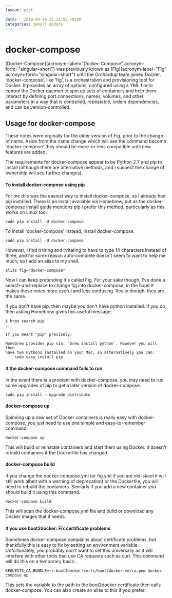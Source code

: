 ```yaml
---
layout: post

date:   2018-09-19 22:25:52 +0100
categories: jekyll update
---
```

docker-compose
==============

[Docker-Compose]{acronym-label="Docker-Compose"
acronym-form="singular+short"} was previously known as
[Fig]{acronym-label="Fig" acronym-form="singular+short"} until the
Orchardup team joined Docker. 'docker-compose', like 'fig', is a
orchestration and provisioning tool for Docker. It provides an array of
options, configured using a YML file to control the Docker daemon to
spin up sets of containers and help them interact by defining port
connections, names, volumes, and other parameters in a way that is
controlled, repeatable, orders dependencies, and can be
version-controlled.

Usage for docker-compose
------------------------

These notes were orginally for the older version of Fig, prior to the
change of name. Aside from the name change which will see the command
become 'docker-compose' they should be more-or-less compatible until new
features are added.

The requirements for docker-compose appear to be Python 2.7 and pip to
install (although there are alternative methods, and I suspect the
change of ownership will see further changes).

#### To install docker-compose using pip

For me this was the easiest way to install docker-compose, as I already
had pip installed. There is an install available via Homebrew, but as
the docker-compose install guide mentions pip I prefer this method,
particularly as this works on Linux too.

    sudo pip install -U docker-compose 

To install 'docker-compose' instead, install docker-compose.

    sudo pip install -U docker-compose 

However, I find it tiring and irritating to have to type 14 characters
instead of three, and for some reason auto-complete doesn't seem to want
to help me much, so I add an alias to my shell.

    alias fig="docker-compose" 

Now I can keep pretending it's called Fig. For your sake though, I've
done a search-and-replace to change fig into docker-compose, in the hope
it makes these notes more useful and less confusing. Really though, they
are the same.

If you don't have pip, then maybe you don't have python installed. If
you do, then asking Homebrew gives this useful message:

    $ brew search pip
    ...

    If you meant "pip" precisely:

    Homebrew provides pip via: `brew install python`. However you will then
    have two Pythons installed on your Mac, so alternatively you can:
        sudo easy_install pip

#### If the docker-compose command fails to run

In the event there is a problem with docker-compose, you may need to run
some upgrades of pip to get a later version of docker-compose.

    sudo pip install --upgrade distribute 

#### docker-compose up

Spinning up a new set of Docker containers is really easy with
docker-compose, you just need to use one simple and easy-to-remember
command:

    docker-compose up

This will build or reinstate containers and start them using Docker. It
doesn't rebuild containers if the Dockerfile has changed.

#### docker-compose build

If you change the docker-compose.yml (or fig.yml if you are old-skool it
will still work albeit with a warning of deprecation) or the Dockerfile,
you will need to rebuild the containers. Similarly if you add a new
container you should build it using this command.

    docker-compose build

This will scan the docker-compose.yml file and build or download any
Docker images that it needs.

#### If you use boot2docker: Fix certificate problems

Sometimes docker-compose complains about certificate problems, but
thankfully this is easy to fix by setting an environment variable.
Unfortunately, you probably don't want to set this universally as it
will interfere with other tools that use CA requests such as curl. This
command will do this on a temporary basis:

    REQUESTS_CA_BUNDLE=~/.boot2docker/certs/boot2docker-vm/ca.pem docker-compose up

This sets the variable to the path to the boot2docker certificate then
calls docker-compose. You can also create an alias to this if you
prefer.
